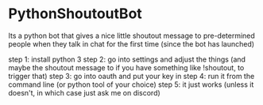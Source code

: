 # PythonShoutoutBot
Its a python bot that gives a nice little shoutout message to pre-determined people when they talk in chat for the first time (since the bot has launched)


step 1: install python 3
step 2: go into settings and adjust the things (and maybe the shoutout message to if you have something like !shoutout, to trigger that)
step 3: go into oauth and put your key in
step 4: run it from the command line (or python tool of your choice)
step 5: it just works (unless it doesn't, in which case just ask me on discord)
